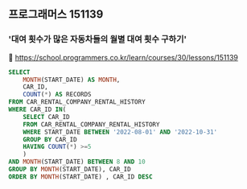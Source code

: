 ## 프로그래머스 151139
### '대여 횟수가 많은 자동차들의 월별 대여 횟수 구하기'
🔗 https://school.programmers.co.kr/learn/courses/30/lessons/151139
```sql
SELECT 
    MONTH(START_DATE) AS MONTH, 
    CAR_ID, 
    COUNT(*) AS RECORDS
FROM CAR_RENTAL_COMPANY_RENTAL_HISTORY
WHERE CAR_ID IN(
    SELECT CAR_ID
    FROM CAR_RENTAL_COMPANY_RENTAL_HISTORY
    WHERE START_DATE BETWEEN '2022-08-01' AND '2022-10-31'
    GROUP BY CAR_ID
    HAVING COUNT(*) >=5
    )
AND MONTH(START_DATE) BETWEEN 8 AND 10
GROUP BY MONTH(START_DATE), CAR_ID
ORDER BY MONTH(START_DATE) , CAR_ID DESC
```